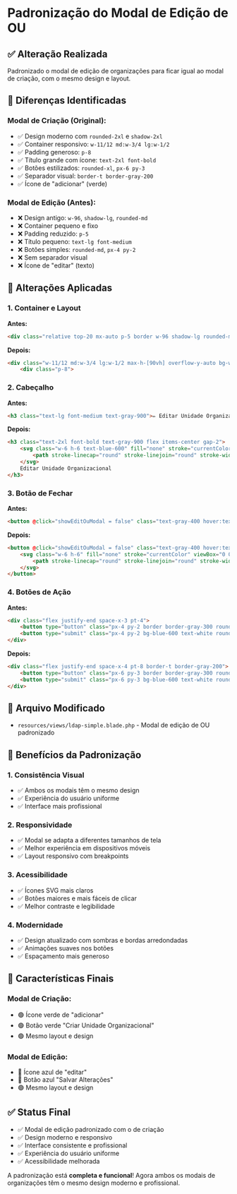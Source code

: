 # Padronização do Modal de Edição de OU

## ✅ **Alteração Realizada**

Padronizado o modal de edição de organizações para ficar igual ao modal de criação, com o mesmo design e layout.

## 🔧 **Diferenças Identificadas**

### **Modal de Criação (Original):**
- ✅ Design moderno com `rounded-2xl` e `shadow-2xl`
- ✅ Container responsivo: `w-11/12 md:w-3/4 lg:w-1/2`
- ✅ Padding generoso: `p-8`
- ✅ Título grande com ícone: `text-2xl font-bold`
- ✅ Botões estilizados: `rounded-xl`, `px-6 py-3`
- ✅ Separador visual: `border-t border-gray-200`
- ✅ Ícone de "adicionar" (verde)

### **Modal de Edição (Antes):**
- ❌ Design antigo: `w-96`, `shadow-lg`, `rounded-md`
- ❌ Container pequeno e fixo
- ❌ Padding reduzido: `p-5`
- ❌ Título pequeno: `text-lg font-medium`
- ❌ Botões simples: `rounded-md`, `px-4 py-2`
- ❌ Sem separador visual
- ❌ Ícone de "editar" (texto)

## 🎨 **Alterações Aplicadas**

### **1. Container e Layout**
**Antes:**
```html
<div class="relative top-20 mx-auto p-5 border w-96 shadow-lg rounded-md bg-white">
```

**Depois:**
```html
<div class="w-11/12 md:w-3/4 lg:w-1/2 max-h-[90vh] overflow-y-auto bg-white rounded-2xl shadow-2xl border border-gray-100">
    <div class="p-8">
```

### **2. Cabeçalho**
**Antes:**
```html
<h3 class="text-lg font-medium text-gray-900">✏️ Editar Unidade Organizacional</h3>
```

**Depois:**
```html
<h3 class="text-2xl font-bold text-gray-900 flex items-center gap-2">
    <svg class="w-6 h-6 text-blue-600" fill="none" stroke="currentColor" viewBox="0 0 24 24">
        <path stroke-linecap="round" stroke-linejoin="round" stroke-width="2" d="M11 5H6a2 2 0 00-2 2v11a2 2 0 002 2h11a2 2 0 002-2v-5m-1.414-9.414a2 2 0 112.828 2.828L11.828 15H9v-2.828l8.586-8.586z" />
    </svg>
    Editar Unidade Organizacional
</h3>
```

### **3. Botão de Fechar**
**Antes:**
```html
<button @click="showEditOuModal = false" class="text-gray-400 hover:text-gray-600">✖️</button>
```

**Depois:**
```html
<button @click="showEditOuModal = false" class="text-gray-400 hover:text-gray-600 p-2 rounded-lg hover:bg-gray-100 transition-colors">
    <svg class="w-6 h-6" fill="none" stroke="currentColor" viewBox="0 0 24 24">
        <path stroke-linecap="round" stroke-linejoin="round" stroke-width="2" d="M6 18L18 6M6 6l12 12" />
    </svg>
</button>
```

### **4. Botões de Ação**
**Antes:**
```html
<div class="flex justify-end space-x-3 pt-4">
    <button type="button" class="px-4 py-2 border border-gray-300 rounded-md text-gray-700 hover:bg-gray-50">Cancelar</button>
    <button type="submit" class="px-4 py-2 bg-blue-600 text-white rounded-md hover:bg-blue-700">Salvar</button>
</div>
```

**Depois:**
```html
<div class="flex justify-end space-x-4 pt-8 border-t border-gray-200">
    <button type="button" class="px-6 py-3 border border-gray-300 rounded-xl text-gray-700 hover:bg-gray-50 font-medium transition-colors">Cancelar</button>
    <button type="submit" class="px-6 py-3 bg-blue-600 text-white rounded-xl hover:bg-blue-700 font-medium transition-colors hover:shadow-lg">Salvar Alterações</button>
</div>
```

## 📁 **Arquivo Modificado**

- `resources/views/ldap-simple.blade.php` - Modal de edição de OU padronizado

## 🚀 **Benefícios da Padronização**

### **1. Consistência Visual**
- ✅ Ambos os modais têm o mesmo design
- ✅ Experiência do usuário uniforme
- ✅ Interface mais profissional

### **2. Responsividade**
- ✅ Modal se adapta a diferentes tamanhos de tela
- ✅ Melhor experiência em dispositivos móveis
- ✅ Layout responsivo com breakpoints

### **3. Acessibilidade**
- ✅ Ícones SVG mais claros
- ✅ Botões maiores e mais fáceis de clicar
- ✅ Melhor contraste e legibilidade

### **4. Modernidade**
- ✅ Design atualizado com sombras e bordas arredondadas
- ✅ Animações suaves nos botões
- ✅ Espaçamento mais generoso

## 🎯 **Características Finais**

### **Modal de Criação:**
- 🟢 Ícone verde de "adicionar"
- 🟢 Botão verde "Criar Unidade Organizacional"
- 🟢 Mesmo layout e design

### **Modal de Edição:**
- 🔵 Ícone azul de "editar"
- 🔵 Botão azul "Salvar Alterações"
- 🟢 Mesmo layout e design

## ✅ **Status Final**

- ✅ Modal de edição padronizado com o de criação
- ✅ Design moderno e responsivo
- ✅ Interface consistente e profissional
- ✅ Experiência do usuário uniforme
- ✅ Acessibilidade melhorada

A padronização está **completa e funcional**! Agora ambos os modais de organizações têm o mesmo design moderno e profissional. 